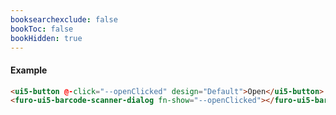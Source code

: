 ```yaml
---
booksearchexclude: false
bookToc: false
bookHidden: true
---
```


#### Example

<script type="module" src="/init.js"></script>
<furo-demo-snippet>
<template>
<ui5-button @-click="--openClicked" design="Default">Open</ui5-button>
<furo-ui5-barcode-scanner-dialog fn-bind-data="--dataObject(*.furo_data_textarea_input)" fn-show="--openClicked"></furo-ui5-barcode-scanner-dialog>
<furo-ui5-textarea-input
    fn-bind-data="--dataObject(*.furo_data_textarea_input)"
 ></furo-ui5-textarea-input>
<furo-data-object
  type="experiment.Experiment"
  @-object-ready="--dataObject"
></furo-data-object>
</template>
</furo-demo-snippet>

```html
<ui5-button @-click="--openClicked" design="Default">Open</ui5-button>
<furo-ui5-barcode-scanner-dialog fn-show="--openClicked"></furo-ui5-barcode-scanner-dialog>
```
